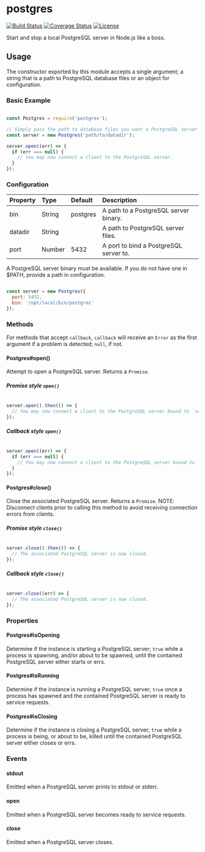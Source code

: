 # postgres

[![Build Status](https://img.shields.io/travis/BrandonZacharie/node-postgres/master.svg)](https://travis-ci.org/BrandonZacharie/node-postgres)
[![Coverage Status](https://img.shields.io/coveralls/BrandonZacharie/node-postgres/master.svg)](https://coveralls.io/github/BrandonZacharie/node-postgres?branch=master)
[![License](https://img.shields.io/npm/l/redis-server.svg)](https://github.com/BrandonZacharie/node-postgres/blob/master/LICENSE.md)

Start and stop a local PostgreSQL server in Node.js like a boss.

## Usage

The constructor exported by this module accepts a single argument; a string
that is a path to PostgreSQL database files or an object for configuration.

### Basic Example

```JavaScript

const Postgres = require('postgres');

// Simply pass the path to database files you want a PostgreSQL server to use.
const server = new Postgres('path/to/datadir');

server.open((err) => {
  if (err === null) {
    // You may now connect a client to the PostgreSQL server.
  }
});

```

### Configuration

| Property | Type   | Default  | Description
|:---------|:-------|:---------|:-----------
| bin      | String | postgres | A path to a PostgreSQL server binary.
| datadir  | String |          | A path to PostgreSQL server files.
| port     | Number | 5432     | A port to bind a PostgreSQL server to.

A PostgreSQL server binary must be available. If you do not have one in $PATH,
provide a path in configuration.

```JavaScript

const server = new Postgres({
  port: 5432,
  bin: '/opt/local/bin/postgres'
});

```

### Methods

For methods that accept `callback`, `callback` will receive an `Error`
as the first argument if a problem is detected; `null`, if not.

#### Postgres#open()

Attempt to open a PostgreSQL server. Returns a `Promise`.

##### Promise style `open()`

``` JavaScript

server.open().then(() => {
  // You may now connect a client to the PostgreSQL server bound to `server.port`.
});

```

##### Callback style `open()`

``` JavaScript

server.open((err) => {
  if (err === null) {
    // You may now connect a client to the PostgreSQL server bound to `server.port`.
  }
});

```

#### Postgres#close()

Close the associated PostgreSQL server. Returns a `Promise`. NOTE: Disconnect
clients prior to calling this method to avoid receiving connection
errors from clients.

##### Promise style `close()`

``` JavaScript

server.close().then(() => {
  // The associated PostgreSQL server is now closed.
});

```

##### Callback style `close()`

``` JavaScript

server.close((err) => {
  // The associated PostgreSQL server is now closed.
});

```

### Properties

#### Postgres#isOpening

Determine if the instance is starting a PostgreSQL server; `true` while a
process is spawning, and/or about to be spawned, until the contained PostgreSQL
server either starts or errs.

#### Postgres#isRunning

Determine if the instance is running a PostgreSQL server; `true` once a process
has spawned and the contained PostgreSQL server is ready to service requests.

#### Postgres#isClosing

Determine if the instance is closing a PostgreSQL server; `true` while a
process is being, or about to be, killed until the contained PostgreSQL server
either closes or errs.

### Events

#### stdout

Emitted when a PostgreSQL server prints to stdout or stderr.

#### open

Emitted when a PostgreSQL server becomes ready to service requests.

#### close

Emitted when a PostgreSQL server closes.
